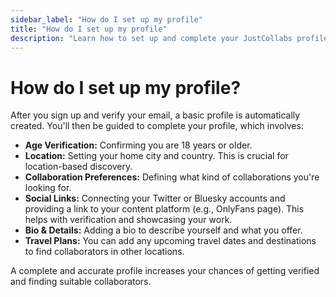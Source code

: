 ```yaml
---
sidebar_label: "How do I set up my profile"
title: "How do I set up my profile"
description: "Learn how to set up and complete your JustCollabs profile."
---
```


# How do I set up my profile?

After you sign up and verify your email, a basic profile is automatically created. You'll then be guided to complete your profile, which involves:

- **Age Verification:** Confirming you are 18 years or older.
- **Location:** Setting your home city and country. This is crucial for location-based discovery.
- **Collaboration Preferences:** Defining what kind of collaborations you're looking for.
- **Social Links:** Connecting your Twitter or Bluesky accounts and providing a link to your content platform (e.g., OnlyFans page). This helps with verification and showcasing your work.
- **Bio & Details:** Adding a bio to describe yourself and what you offer.
- **Travel Plans:** You can add any upcoming travel dates and destinations to find collaborators in other locations.

A complete and accurate profile increases your chances of getting verified and finding suitable collaborators. 